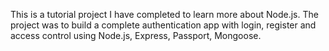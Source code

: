 This is a tutorial project I have completed to learn more about Node.js. The project was to build a complete authentication app with login, register and access control using Node.js, Express, Passport, Mongoose.
